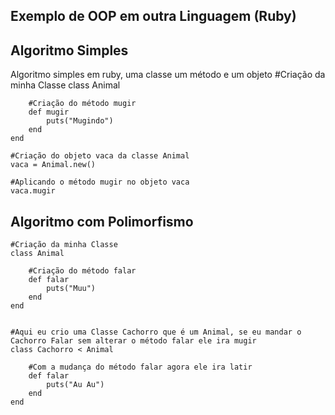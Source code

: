 ## Exemplo de OOP em outra Linguagem (Ruby)

## Algoritmo Simples

Algoritmo simples em ruby, uma classe um método e um objeto
    #Criação da minha Classe
    class Animal
	
		#Criação do método mugir
		def mugir
			puts("Mugindo")
		end
	end
	
	#Criação do objeto vaca da classe Animal
	vaca = Animal.new()
	
	#Aplicando o método mugir no objeto vaca
	vaca.mugir


    
   ## Algoritmo com Polimorfismo

    #Criação da minha Classe
    class Animal
	    
	    #Criação do método falar
	    def falar
		    puts("Muu")
		end
	end
	
	
    #Aqui eu crio uma Classe Cachorro que é um Animal, se eu mandar o Cachorro Falar sem alterar o método falar ele ira mugir
    class Cachorro < Animal
	    
	    #Com a mudança do método falar agora ele ira latir
	    def falar
		    puts("Au Au")
		end
	end
